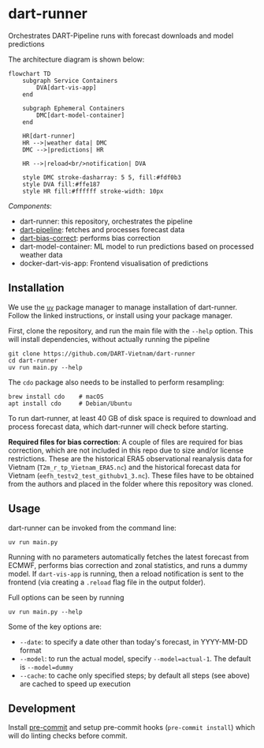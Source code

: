 # dart-runner

Orchestrates DART-Pipeline runs with forecast downloads and model predictions

The architecture diagram is shown below:
```mermaid
flowchart TD
    subgraph Service Containers
        DVA[dart-vis-app]
    end

    subgraph Ephemeral Containers
        DMC[dart-model-container]
    end

    HR[dart-runner]
    HR -->|weather data| DMC
    DMC -->|predictions| HR

    HR -->|reload<br/>notification| DVA

    style DMC stroke-dasharray: 5 5, fill:#fdf0b3
    style DVA fill:#ffe187
    style HR fill:#ffffff stroke-width: 10px
```

*Components*:

- dart-runner: this repository, orchestrates the pipeline
- [dart-pipeline](https://github.com/kraemer-lab/DART-Pipeline): fetches and processes forecast data
- [dart-bias-correct](https://github.com/kraemer-lab/dart-bias-correct): performs bias correction
- dart-model-container: ML model to run predictions based on processed weather
  data
- docker-dart-vis-app: Frontend visualisation of predictions

## Installation

We use the [`uv`](https://docs.astral.sh/uv/#installation) package manager to
manage installation of dart-runner. Follow the linked instructions, or install
using your package manager.

First, clone the repository, and run the main file with the `--help` option. This will install dependencies, without actually running the pipeline

```shell
git clone https://github.com/DART-Vietnam/dart-runner
cd dart-runner
uv run main.py --help
```

The `cdo` package also needs to be installed to perform resampling:

```shell
brew install cdo    # macOS
apt install cdo     # Debian/Ubuntu
```

To run dart-runner, at least 40 GB of disk space is required to download and
process forecast data, which dart-runner will check before starting.

**Required files for bias correction**: A couple of files are required for bias
correction, which are not included in this repo due to size and/or license
restrictions. These are the historical ERA5 observational reanalysis data for
Vietnam (`T2m_r_tp_Vietnam_ERA5.nc`) and the historical forecast data for
Vietnam (`eefh_testv2_test_githubv1_3.nc`). These files have to be obtained from
the authors and placed in the folder where this repository was cloned.

## Usage

dart-runner can be invoked from the command line:
```shell
uv run main.py
```

Running with no parameters automatically fetches the latest forecast from ECMWF,
performs bias correction and zonal statistics, and runs a dummy model. If
`dart-vis-app` is running, then a reload notification is sent to the frontend
(via creating a `.reload` flag file in the output folder).

Full options can be seen by running
```shell
uv run main.py --help
```

Some of the key options are:

* `--date`: to specify a date other than today's forecast, in YYYY-MM-DD format
* `--model`: to run the actual model, specify `--model=actual-1`. The default is
  `--model=dummy`
* `--cache`: to cache only specified steps; by default all steps (see above) are cached to speed up execution

## Development

Install [pre-commit](https://pre-commit.com) and setup pre-commit hooks
(`pre-commit install`) which will do linting checks before commit.
